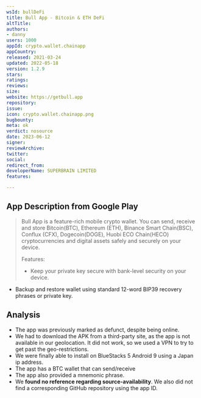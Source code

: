 ```yaml
---
wsId: bullDeFi
title: Bull App - Bitcoin & ETH DeFi
altTitle: 
authors:
- danny
users: 1000
appId: crypto.wallet.chainapp
appCountry: 
released: 2021-03-24
updated: 2022-05-18
version: 1.2.9
stars: 
ratings: 
reviews: 
size: 
website: https://getbull.app
repository: 
issue: 
icon: crypto.wallet.chainapp.png
bugbounty: 
meta: ok
verdict: nosource
date: 2023-06-12
signer: 
reviewArchive: 
twitter: 
social: 
redirect_from: 
developerName: SUPERBRAIN LIMITED
features: 

---
```


## App Description from Google Play

> Bull App is a feature-rich mobile crypto wallet. You can send, receive and store Bitcoin(BTC), Ethereum (ETH), Binance Smart Chain(BSC), Conflux (CFX), Dogecoin(DOGE), Huobi ECO Chain(HECO) cryptocurrencies and digital assets safely and securely on your device.
>
> Features:
> - Keep your private key secure with bank-level security on your device.
- Backup and restore wallet using standard 12-word BIP39 recovery phrases or private key. 

## Analysis 

- The app was previously marked as defunct, despite being online. 
- We had to download the APK from a third-party site, as the app is not available in our geolocation. It did not work, so we used a VPN to try to get past the geo-restrictions. 
- We were finally able to install on BlueStacks 5 Android 9 using a Japan ip address. 
- The app has a BTC wallet that can send/receive 
- The app also provided a mnemonic phrase. 
- We **found no reference regarding source-availability**. We also did not find a corresponding GitHub repository using the app ID. 

